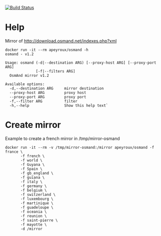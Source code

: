 [![Build Status](https://travis-ci.org/apeyroux/osmand.svg?branch=master)](https://travis-ci.org/apeyroux/osmand)

# Help

Mirror of http://download.osmand.net/indexes.php?xml

``` shell
docker run -it --rm apeyroux/osmand -h
osmand - v1.2

Usage: osmand (-d|--destination ARG) [--proxy-host ARG] [--proxy-port ARG]
              [-f|--filters ARG]
  OsmAnd mirror v1.2

Available options:
  -d,--destination ARG     mirror destination
  --proxy-host ARG         proxy host
  --proxy-port ARG         proxy port
  -f,--filter ARG          filter
  -h,--help                Show this help text`
```

# Create mirror

Example to create a french mirror in /tmp/mirror-osmand

``` shell
docker run -it --rm -v /tmp/mirror-osmand:/mirror apeyroux/osmand -f france \
       -f french \
       -f world \
       -f Guyana \
       -f Spain \
       -f gb_england \
       -f guiana \
       -f italy \
       -f germany \
       -f belgium \
       -f switzerland \
       -f luxembourg \
       -f martinique \
       -f guadeloupe \
       -f oceania \
       -f reunion \
       -f saint-pierre \
       -f mayotte \
       -d /mirror
```
